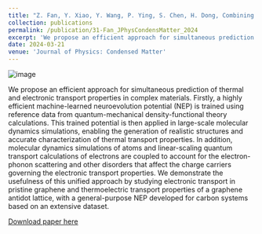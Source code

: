 ```yaml
---
title: "Z. Fan, Y. Xiao, Y. Wang, P. Ying, S. Chen, H. Dong, Combining linear-scaling quantum transport and machine-learning molecular dynamics to study thermal and electronic transports in complex materials. J Phys Condens Matter 36 245901 (2024)."
collection: publications
permalink: /publication/31-Fan_JPhysCondensMatter_2024
excerpt: 'We propose an efficient approach for simultaneous prediction of thermal and electronic transport properties in complex materials.'
date: 2024-03-21
venue: 'Journal of Physics: Condensed Matter'
---
```

![image](https://github.com/hityingph/hityingph.github.io/assets/54773018/c39d9add-380f-496c-a0e1-bc3ef34c988b)

We propose an efficient approach for simultaneous prediction of thermal and electronic transport properties in complex materials. Firstly, a highly efficient machine-learned neuroevolution potential (NEP) is trained using reference data from quantum-mechanical density-functional theory calculations. This trained potential is then applied in large-scale molecular dynamics simulations, enabling the generation of realistic structures and accurate characterization of thermal transport properties. In addition, molecular dynamics simulations of atoms and linear-scaling quantum transport calculations of electrons are coupled to account for the electron-phonon scattering and other disorders that affect the charge carriers governing the electronic transport properties. We demonstrate the usefulness of this unified approach by studying electronic transport in pristine graphene and thermoelectric transport properties of a graphene antidot lattice, with a general-purpose NEP developed for carbon systems based on an extensive dataset.

[Download paper here](http://hityingph.github.io/files/31-Fan_JPhysCondensMatter_2024.pdf)